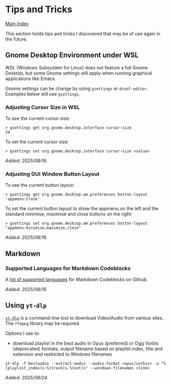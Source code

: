 # Tips and Tricks

[Main Index](../README.md)

This section holds tips and tricks I discovered that may be of use again in the future.

## Gnome Desktop Environment under WSL

WSL (Windows Subsystem for Linux) does not feature a full Gnome Desktop, but some Gnome settings still apply when running graphical applications like Emacs.

Gnome settings can be change by using `gsettings` or `dconf-editor`. Examples below will use `gsettings`.

### Adjusting Cursor Size in WSL

To see the current cursor size:

```shell
> gsettings get org.gnome.desktop.interface cursor-size
24
```

To set the current cursor size:

```shell
> gsettings set org.gnome.desktop.interface cursor-size <value>
```

*Added: 2025/08/16.*

### Adjusting GUI Window Button Layout

To see the current button layout:

```shell
> gsettings get org.gnome.desktop.wm.preferences button-layout
'appmenu:close'
```

To set the current button layout to show the appmenu on the left and  the standard minimise, maximise and close buttons on the right:

```shell
> gsettings set org.gnome.desktop.wm.preferences button-layout "appmenu:minimize,maximize,close"
```

*Added: 2025/08/16.*

## Markdown

### Supported Languages for Markdown Codeblocks

A [list of supported languages](https://gist.github.com/jon3laze/2b237438ddf859a3767cab997ff0d518) for Markdown Codeblocks on Github.

*Added: 2025/08/16.*

## Using `yt-dlp`

[`yt-dlp`](https://github.com/yt-dlp/yt-dlp) is a command-line tool to download Video/Audio from various sites. The `ffmpeg` library may be required.

Options I use to:

- download playlist in the best audio in Opus (preferred) or Ogg Vorbis (deprecated) formats, output filename based on playlist index, title and extension and restricted to Windows filenames

```shell
yt-dlp -f bestaudio --extract-audio --audio-format <opus/vorbis> -o "%(playlist_index)s-%(track)s.%(ext)s" --windows-filenames <link>
```

*Added: 2025/08/24.*
